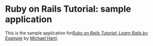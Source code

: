 # Ruby on Rails Tutorial: sample application

This is the sample application for[*Ruby on Rails Tutorial: Learn Rails by Example*](http://railstutorial.org/)
by [Michael Hartl](http://micharlhartl.com/).
